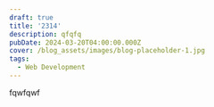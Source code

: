 ```yaml
---
draft: true
title: '2314'
description: qfqfq
pubDate: 2024-03-20T04:00:00.000Z
cover: /blog_assets/images/blog-placeholder-1.jpg
tags:
  - Web Development
---
```


fqwfqwf

